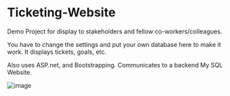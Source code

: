 # Ticketing-Website
Demo Project for display to stakeholders and fellow co-workers/colleagues.

You have to change the settings and put your own database here to make it work. It displays tickets, goals, etc.

Also uses ASP.net, and Bootstrapping. Communicates to a backend My SQL Website.

![image](https://github.com/Tahsin2020/Ticketing-Website/assets/62449141/ffc55061-8063-4d4a-8de7-cc9282a96edc)
